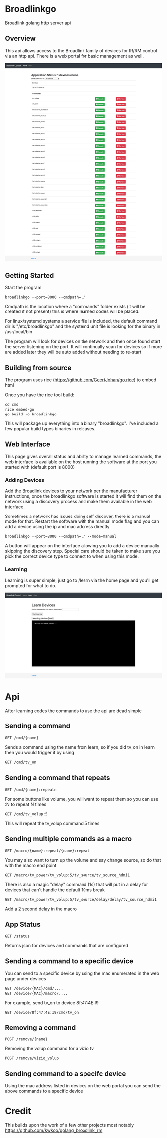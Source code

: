 # Broadlinkgo

Broadlink golang http server api

## Overview

This api allows access to the Broadlink family of devices for IR/RM control via an http api.  There is a web portal for basic management as well.


![Image of Home](broadlink_home.jpg?raw=true)


## Getting Started

Start the program 

```
broadlinkgo --port=8000 --cmdpath=./ 
```

Cmdpath is the location where a "commands" folder exists (it will be created if not present) this is where learned codes will be placed.

For linux/systemd systems a service file is included, the default command dir is "/etc/broadlinkgo" and the systemd unit file is looking for the binary in /usr/local/bin


The program will look for devices on the network and then once found start the server listening on the port. It will continually scan for devices so if more are added later they will be auto added without needing to re-start

## Building from source

The program uses rice (https://github.com/GeertJohan/go.rice) to embed html

Once you have the rice tool build:

```
cd cmd
rice embed-go
go build -o broadlinkgo
```

This will package up everything into a binary "broadlinkgo". I've included a few popular build types binaries in releases.


## Web Interface

This page gives overall status and ability to manage learned commands, the web interface is available on the host running the software at the port you started with (default port is 8000)

### Adding Devices

Add the Broadlink devices to your network per the manufacturer instructions, once the broadlinkgo software is started it will find them on the network using a discovery process and make them available in the web interface. 

Sometimes a network has issues doing self discover, there is a manual mode for that. Restart the software with the manual mode flag and you can add a device using the ip and mac address directly

```
broadlinkgo --port=8000 --cmdpath=./ --mode=manual
```

A button will appear on the interface allowing you to add a device manually skipping the discovery step. Special care should be taken to make sure you pick the correct device type to connect to when using this mode.

### Learning

Learning is super simple, just go to /learn via the home page and you'll get prompted for what to do. 

![Image of Home](broadlink_learn.jpg?raw=true)



# Api

After learning codes the commands to use the api are dead simple

## Sending a command

```
GET /cmd/{name}
```

Sends a command using the name from learn, so if you did tv_on in learn then you would trigger it by using 

```
GET /cmd/tv_on
```

## Sending a command that repeats

```
GET /cmd/{name}:repeatn
```

For some buttons like volume, you will want to repeat them so you can use :N to repeat N times

```
GET /cmd/tv_volup:5
```

This will repeat the tv_volup command 5 times

## Sending multiple commands as a macro

```
GET /macro/{name}:repeat/{name}:repeat
```

You may also want to turn up the volume and say change source, so do that with the macro end point

```
GET /macro/tv_power/tv_volup:5/tv_source/tv_source_hdmi1
```

There is also a magic "delay" command (1s) that will put in a delay for devices that can't handle the default 10ms break

```
GET /macro/tv_power/tv_volup:5/tv_source/delay/delay/tv_source_hdmi1
```

Add a 2 second delay in the macro

## App Status

```
GET /status
```

Returns json for devices and commands that are configured

## Sending a command to a specific device

You can send to a specific device by using the mac enumerated in the web page under devices

```
GET /device/{MAC}/cmd/....
GET /device/{MAC}/macro/....
```

For example, send tv_on to device 8f:47:4E:I9

```
GET /device/8f:47:4E:I9/cmd/tv_on
```


## Removing a command 

```
POST /remove/{name}
```

Removing the volup command for a vizio tv

```
POST /remove/vizio_volup
```


## Sending command to a specifc device

Using the mac address listed in devices on the web portal you can send the above commands to a specific device



# Credit

This builds upon the work of a few other projects most notably https://github.com/kwkoo/golang_broadlink_rm
